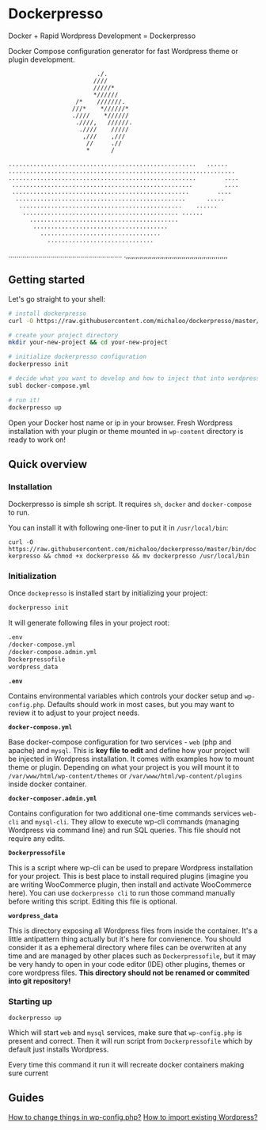 # Dockerpresso

Docker + Rapid Wordpress Development = Dockerpresso


Docker Compose configuration generator for fast Wordpress theme or plugin development.


                             ./.
                            ////
                            /////*
                            *//////
                       /*    ///////.
                      ///*    *//////*
                      .////    *//////
                       .////,   //////.
                        .////    /////
                         ,///    ,///
                          //     .//
                          *      /

    .....................................................   ......
    ................................................................
    .....................................................        ....
     ...................................................         ....
     ..................................................        ....
      ................................................      .....
       ..............................................    ......
        ............................................ ......
          ..........................................
           ......................................
             ..................................
               ..............................
  .........................................................
    .,,,,,,,,,,,,,,,,,,,,,,,,,,,,,,,,,,,,,,,,,,,,,,,,,,,


## Getting started

Let's go straight to your shell:

```sh
# install dockerpresso
curl -O https://raw.githubusercontent.com/michaloo/dockerpresso/master/bin/dockerpresso && chmod +x dockerpresso && mv dockerpresso /usr/local/bin

# create your project directory
mkdir your-new-project && cd your-new-project

# initialize dockerpresso configuration
dockerpresso init

# decide what you want to develop and how to inject that into wordpress installation
subl docker-compose.yml

# run it!
dockerpresso up
```

Open your Docker host name or ip in your browser. Fresh Wordpress installation
with your plugin or theme mounted in `wp-content` directory is ready to work on!

## Quick overview

### Installation

Dockerpresso is simple sh script. It requires `sh`, `docker` and `docker-compose` to run.

You can install it with following one-liner to put it in `/usr/local/bin`:

`curl -O https://raw.githubusercontent.com/michaloo/dockerpresso/master/bin/dockerpresso && chmod +x dockerpresso && mv dockerpresso /usr/local/bin`

### Initialization

Once `dockepresso` is installed start by initializing your project:

```sh
dockerpresso init
```

It will generate following files in your project root:

```sh
.env
/docker-compose.yml
/docker-compose.admin.yml
Dockerpressofile
wordpress_data
```

**`.env`**

Contains environmental variables which controls your docker setup and `wp-config.php`.
Defaults should work in most cases, but you may want to review it to adjust to your project needs.

**`docker-compose.yml`**

Base docker-compose configuration for two services - `web` (php and apache) and `mysql`.
This is **key file to edit** and define how your project will be injected in Wordpress installation.
It comes with examples how to mount theme or plugin. Depending on what your project is you will mount it
to `/var/www/html/wp-content/themes` or `/var/www/html/wp-content/plugins` inside docker container.

**`docker-composer.admin.yml`**

Contains configuration for two additional one-time commands services `web-cli` and `mysql-cli`.
They allow to execute wp-cli commands (managing Wordpress via command line) and run SQL queries.
This file should not require any edits.

**`Dockerpressofile`**

This is a script where wp-cli can be used to prepare Wordpress installation for your project.
This is best place to install required plugins (imagine you are writing WooCommerce plugin, then install and activate WooCommerce here).
You can use `dockerpresso cli` to run those command manually before writing this script.
Editing this file is optional.

**`wordpress_data`**

This is directory exposing all Wordpress files from inside the container.
It's a little antipattern thing actually but it's here for convienence.
You should consider it as a ephemeral directory where files can be overwriten at any time and are managed by other places such as `Dockerpressofile`, but it may be very handy to open in your code editor (IDE) other plugins, themes or core wordpress files.
**This directory should not be renamed or commited into git repository!**


### Starting up

`dockerpresso up`

Which will start `web` and `mysql` services, make sure that `wp-config.php` is present and correct.
Then it will run script from `Dockerpressofile` which by default just installs Wordpress.

Every time this command it run it will recreate docker containers making sure current


## Guides

[How to change things in wp-config.php?](./documentation/HOW_TO_CHANGE_WP_CONFIG.md)
[How to import existing Wordpress?](./documentation/HOW_TO_IMPORT_EXISTING_WORDPRESS.md)
